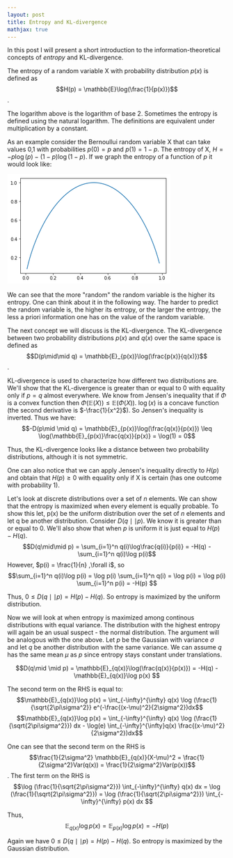 ```yaml
---
layout: post
title: Entropy and KL-divergence
mathjax: true
---
```


In this post I will present a short introduction to the information-theoretical concepts of *entropy* and KL-divergence. 

The entropy of a random variable X with probability distribution $p(x)$ is defined as 
$$H(p) = \mathbb{E}\log(\frac{1}{p(x)})$$.

The logarithm above is the logarithm of base 2. Sometimes the entropy is defined using the natural logarithm. The definitions are equivalent under multiplication by a constant. 

As an example consider the Bernoullui random variable X that can take values 0,1 with probabilities $p(0) = p$ and $p(1) = 1-p$. The entropy of X, $H = -p\log(p) - (1-p)\log(1-p)$. If we graph the entropy of a function of $p$ it would look like: 

![Entropy Bernoulli Random Variable](/assets/Entropy.png)

We can see that the more "random" the random variable is the higher its entropy. One can think about it in the following way. The harder to predict the random variable is, the higher its entropy, or the larger the entropy, the less a priori information one has on the value of the random variable. 

The next concept we will discuss is the KL-divergence. The KL-divergence between two probability distributions $p(x)$ and $q(x)$ over the same space is defined as 
$$D(p\mid\mid q) = \mathbb{E}_{p(x)}\log(\frac{p(x)}{q(x)})$$.

KL-divergence is used to characterize how different two distributions are. We'll show that the KL-divergence is greater than or equal to 0 with equality only if $p=q$ almost everywhere. We know from Jensen's inequality that if $\Phi$ is a convex function then $\Phi(\mathbb{E}(X)) \leq \mathbb{E}(\Phi(X))$. $\log(x)$ is a concave function (the second derivative is $-\frac{1}{x^2}$). So Jensen's inequality is inverted. Thus we have:
$$-D(p\mid \mid q) = \mathbb{E}_{p(x)}\log(\frac{q(x)}{p(x)}) \leq \log(\mathbb{E}_{p(x)}\frac{q(x)}{p(x)} = \log(1) = 0$$

Thus, the KL-divergence looks like a distance between two probability distributions, although it is not symmetric. 

One can also notice that we can apply Jensen's inequality directly to $H(p)$ and obtain that $H(p)\geq 0$ with equality only if X is certain (has one outcome with probability 1). 

Let's look at discrete distributions over a set of $n$ elements. We can show that the entropy is maximized when every element is equally probable. To show this let, p(x) be the uniform distribution over the set of $n$ elements and let q be another distribution. Consider $D(q\mid\mid p)$. We know it is greater than or equal to 0. We'll also show that when $p$ is uniform it is just equal to $H(p) - H(q)$. 
$$D(q\mid\mid p) = \sum_{i=1}^n q(i)\log\frac{q(i)}{p(i)} = -H(q) - \sum_{i=1}^n q(i)\log p(i)$$
However, $p(i) = \frac{1}{n} ,\forall i$, so
$$\sum_{i=1}^n q(i)\log p(i) = \log p(i) \sum_{i=1}^n q(i) = \log p(i) = \log p(i) \sum_{i=1}^n p(i) = -H(p) $$

Thus, $0 \leq D(q\mid \mid p) = H(p) - H(q)$. So entropy is maximized by the uniform distribution.

Now we will look at when entropy is maximized among continous distributions with equal variance. The distribution with the highest entropy will again be an usual suspect - the normal distribution. The argument will be analogous with the one above. Let $p$ be the Gaussian with variance $\sigma$ and let $q$ be another distribution with the same variance. We can assume $q$ has the same mean $\mu$ as $p$ since entropy stays constant under translations. 

$$D(q\mid \mid p) = \mathbb{E}_{q(x)}\log(\frac{q(x)}{p(x)}) = -H(q) - \mathbb{E}_{q(x)}\log p(x) $$

The second term on the RHS is equal to:
$$\mathbb{E}_{q(x)}\log p(x) = \int_{-\infty}^{\infty} q(x) \log (\frac{1}{\sqrt{2\pi\sigma^2}} e^(-\frac{(x-\mu)^2}{2\sigma^2})dx$$
$$\mathbb{E}_{q(x)}\log p(x) = \int_{-\infty}^{\infty} q(x) \log (\frac{1}{\sqrt{2\pi\sigma^2}}) dx - \log(e) \int_{-\infty}^{\infty}q(x) \frac{(x-\mu)^2}{2\sigma^2})dx$$

One can see that the second term on the RHS is 
$$\frac{1}{2\sigma^2} \mathbb{E}_{q(x)}(X-\mu)^2 = \frac{1}{2\sigma^2}Var(q(x)) = \frac{1}{2\sigma^2}Var(p(x))$$. 
The first term on the RHS is 
$$\log (\frac{1}{\sqrt{2\pi\sigma^2}}) \int_{-\infty}^{\infty} q(x) dx = \log (\frac{1}{\sqrt{2\pi\sigma^2}}) = \log (\frac{1}{\sqrt{2\pi\sigma^2}}) \int_{-\infty}^{\infty} p(x) dx $$

Thus, 
$$\mathbb{E}_{q(x)}\log p(x) = \mathbb{E}_{p(x)}\log p(x) = -H(p)$$

Again we have $0 \leq D(q\mid \mid p) = H(p) - H(q)$. So entropy is maximized by the Gaussian distribution.
